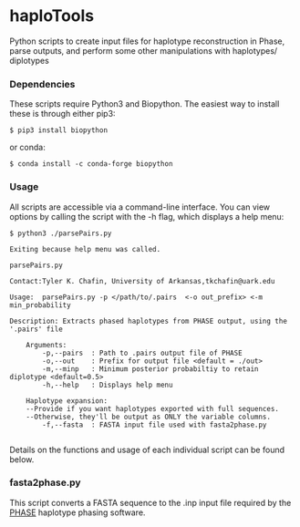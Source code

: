 # haploTools
Python scripts to create input files for haplotype reconstruction in Phase, parse outputs, and perform some other manipulations with haplotypes/ diplotypes

### Dependencies

These scripts require Python3 and Biopython. The easiest way to install these is through either pip3:

```
$ pip3 install biopython
```
or conda:
```
$ conda install -c conda-forge biopython
```

### Usage 
All scripts are accessible via a command-line interface. You can view options by calling the script with the -h flag, which displays a help menu:
```
$ python3 ./parsePairs.py

Exiting because help menu was called.

parsePairs.py

Contact:Tyler K. Chafin, University of Arkansas,tkchafin@uark.edu

Usage:  parsePairs.py -p </path/to/.pairs  <-o out_prefix> <-m min_probability

Description: Extracts phased haplotypes from PHASE output, using the '.pairs' file

	Arguments:
		-p,--pairs	: Path to .pairs output file of PHASE
		-o,--out	: Prefix for output file <default = ./out>
		-m,--minp	: Minimum posterior probabiltiy to retain diplotype <default=0.5>
		-h,--help	: Displays help menu
		
	Haplotype expansion:
	--Provide if you want haplotypes exported with full sequences.
	--Otherwise, they'll be output as ONLY the variable columns.
		-f,--fasta	: FASTA input file used with fasta2phase.py
    
  ```
  
  Details on the functions and usage of each individual script can be found below.
  
  ### fasta2phase.py
  This script converts a FASTA sequence to the .inp input file required by the [PHASE](http://stephenslab.uchicago.edu/phase/download.html) haplotype phasing software.
  
  
